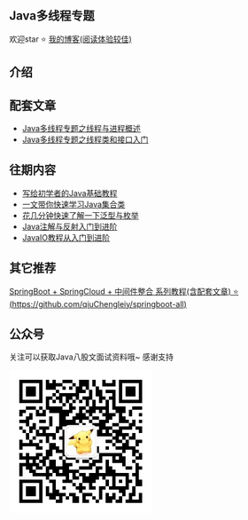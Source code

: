 ## Java多线程专题

欢迎star ⭐️  [我的博客(阅读体验较佳)](https://www.qiuchenglei.top)

## 介绍



## 配套文章
- [Java多线程专题之线程与进程概述](https://mp.weixin.qq.com/s/PvFx7mm46bsFl94IUWZMUw)
- [Java多线程专题之线程类和接口入门](https://mp.weixin.qq.com/s/Uze3brfNfqMg8eGUqU0lHg)

## 往期内容

- [写给初学者的Java基础教程](https://mp.weixin.qq.com/s/sogOD_ymRfriUYFUSC0H1w)
- [一文带你快速学习Java集合类](https://mp.weixin.qq.com/s/m4VXDqgWrK58bUOhcW1zwQ)
- [花几分钟快速了解一下泛型与枚举](https://mp.weixin.qq.com/s/AS1w0dTI1fQeXJLW_NiL2w)
- [Java注解与反射入门到进阶](https://mp.weixin.qq.com/s/ei2mboLOuwn5Q4Jk19mjWA)
- [JavaIO教程从入门到进阶](https://mp.weixin.qq.com/s/R-BWFW9Y0zgCJs0QP2njlg)

## 其它推荐

[SpringBoot + SpringCloud + 中间件整合 系列教程(含配套文章) ⭐️  (https://github.com/qiuChengleiy/springboot-all)](https://github.com/qiuChengleiy/springboot-all)

## 公众号

关注可以获取Java八股文面试资料哦~ 感谢支持

![](./wx.jpg)

